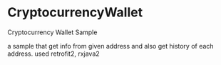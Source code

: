 # CryptocurrencyWallet
Cryptocurrency Wallet Sample

a sample that get info from given address and also get history of each address. used retrofit2, rxjava2
